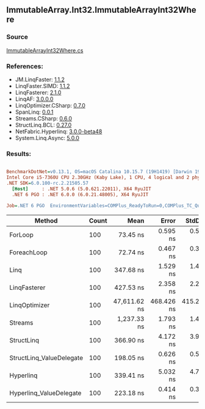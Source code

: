 ﻿## ImmutableArray.Int32.ImmutableArrayInt32Where

### Source
[ImmutableArrayInt32Where.cs](../LinqBenchmarks/ImmutableArray/Int32/ImmutableArrayInt32Where.cs)

### References:
- JM.LinqFaster: [1.1.2](https://www.nuget.org/packages/JM.LinqFaster/1.1.2)
- LinqFaster.SIMD: [1.1.2](https://www.nuget.org/packages/LinqFaster.SIMD/1.0.3)
- LinqFasterer: [2.1.0](https://www.nuget.org/packages/LinqFasterer/2.1.0)
- LinqAF: [3.0.0.0](https://www.nuget.org/packages/LinqAF/3.0.0.0)
- LinqOptimizer.CSharp: [0.7.0](https://www.nuget.org/packages/LinqOptimizer.CSharp/0.7.0)
- SpanLinq: [0.0.1](https://www.nuget.org/packages/SpanLinq/0.0.1)
- Streams.CSharp: [0.6.0](https://www.nuget.org/packages/Streams.CSharp/0.6.0)
- StructLinq.BCL: [0.27.0](https://www.nuget.org/packages/StructLinq/0.27.0)
- NetFabric.Hyperlinq: [3.0.0-beta48](https://www.nuget.org/packages/NetFabric.Hyperlinq/3.0.0-beta48)
- System.Linq.Async: [5.0.0](https://www.nuget.org/packages/System.Linq.Async/5.0.0)

### Results:
``` ini

BenchmarkDotNet=v0.13.1, OS=macOS Catalina 10.15.7 (19H1419) [Darwin 19.6.0]
Intel Core i5-7360U CPU 2.30GHz (Kaby Lake), 1 CPU, 4 logical and 2 physical cores
.NET SDK=6.0.100-rc.2.21505.57
  [Host]     : .NET 5.0.6 (5.0.621.22011), X64 RyuJIT
  .NET 6 PGO : .NET 6.0.0 (6.0.21.48005), X64 RyuJIT

Job=.NET 6 PGO  EnvironmentVariables=COMPlus_ReadyToRun=0,COMPlus_TC_QuickJitForLoops=1,COMPlus_TieredPGO=1  Runtime=.NET 6.0  

```
|                   Method | Count |         Mean |      Error |     StdDev |          Ratio | RatioSD |   Gen 0 | Allocated |
|------------------------- |------ |-------------:|-----------:|-----------:|---------------:|--------:|--------:|----------:|
|                  ForLoop |   100 |     73.45 ns |   0.595 ns |   0.557 ns |       baseline |         |       - |         - |
|              ForeachLoop |   100 |     72.74 ns |   0.467 ns |   0.390 ns |   1.01x faster |   0.01x |       - |         - |
|                     Linq |   100 |    347.68 ns |   1.529 ns |   1.430 ns |   4.73x slower |   0.04x |  0.0229 |      48 B |
|             LinqFasterer |   100 |    427.53 ns |   2.358 ns |   2.206 ns |   5.82x slower |   0.05x |  0.3443 |     720 B |
|            LinqOptimizer |   100 | 47,611.62 ns | 468.426 ns | 415.248 ns | 647.85x slower |   7.82x | 13.8550 |  29,051 B |
|                  Streams |   100 |  1,237.33 ns |   1.793 ns |   1.400 ns |  16.83x slower |   0.13x |  0.2899 |     608 B |
|               StructLinq |   100 |    366.90 ns |   4.172 ns |   3.902 ns |   5.00x slower |   0.07x |  0.0153 |      32 B |
| StructLinq_ValueDelegate |   100 |    198.05 ns |   0.626 ns |   0.586 ns |   2.70x slower |   0.02x |       - |         - |
|                Hyperlinq |   100 |    339.41 ns |   5.032 ns |   4.707 ns |   4.62x slower |   0.06x |       - |         - |
|  Hyperlinq_ValueDelegate |   100 |    223.18 ns |   0.414 ns |   0.367 ns |   3.04x slower |   0.02x |       - |         - |

